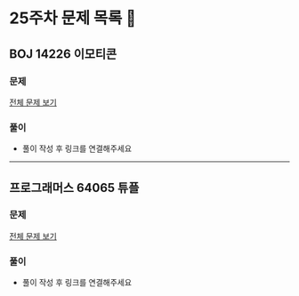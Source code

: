 # 25주차 문제 목록 📝
## BOJ 14226 이모티콘
### 문제
[전체 문제 보기](https://www.acmicpc.net/problem/14226)

### 풀이
- 풀이 작성 후 링크를 연결해주세요

___
## 프로그래머스 64065 튜플
### 문제
[전체 문제 보기](https://programmers.co.kr/learn/courses/30/lessons/64065)

### 풀이
- 풀이 작성 후 링크를 연결해주세요

